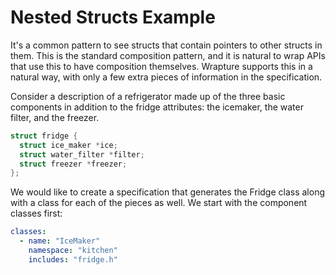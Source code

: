 # Nested Structs Example

It's a common pattern to see structs that contain pointers to other structs in
them. This is the standard composition pattern, and it is natural to wrap APIs
that use this to have composition themselves. Wrapture supports this in a
natural way, with only a few extra pieces of information in the specification.

Consider a description of a refrigerator made up of the three basic components
in addition to the fridge attributes: the icemaker, the water filter, and the
freezer.

```c
struct fridge {
  struct ice_maker *ice;
  struct water_filter *filter;
  struct freezer *freezer;
};
```

We would like to create a specification that generates the Fridge class along
with a class for each of the pieces as well. We start with the component
classes first:

```yaml
classes:
  - name: "IceMaker"
    namespace: "kitchen"
    includes: "fridge.h"
```
